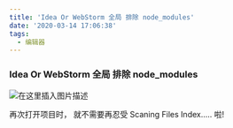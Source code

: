 ```yaml
---
title: 'Idea Or WebStorm 全局 排除 node_modules'
date: '2020-03-14 17:06:38'
tags:
  - 编辑器
---
```


### Idea Or WebStorm 全局 排除 node_modules

![在这里插入图片描述](https://chatflow-files-cdn-1256085166.file.myqcloud.com/20181023220228582.png)

再次打开项目时， 就不需要再忍受 Scaning Files Index..... 啦!
